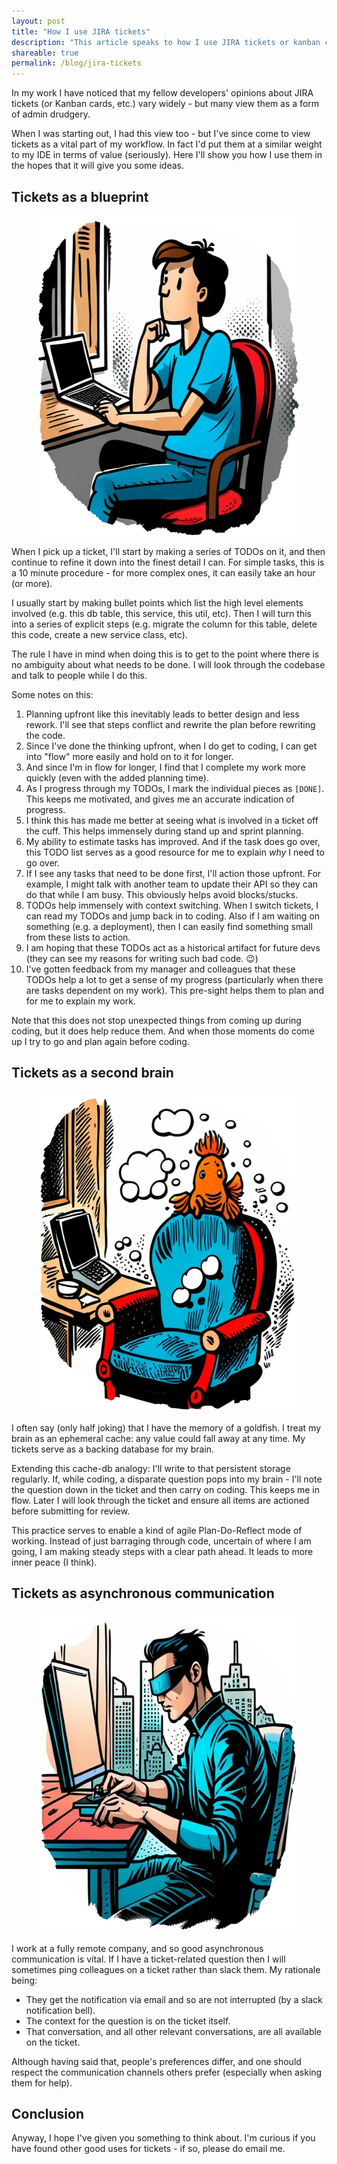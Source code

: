 ```yaml
---
layout: post
title: "How I use JIRA tickets"
description: "This article speaks to how I use JIRA tickets or kanban cards: as a blueprint, as a second brain, and as a form of asynchronous communication."
shareable: true
permalink: /blog/jira-tickets
---
```

<section>
    <p>In my work I have noticed that my fellow developers' opinions about JIRA tickets (or Kanban cards, etc.) vary widely - but many view them as a form of admin drudgery.</p>
    <p>When I was starting out, I had this view too - but I've since come to view tickets as a vital part of my workflow. In fact I'd put them at a similar weight to my IDE in terms of value (seriously). Here I'll show you how I use them in the hopes that it will give you some ideas.</p>
</section>

<section>
    <h2>Tickets as a blueprint</h2>
    <aside>
        <figure>
            <img src="/images/thinking-dev.webp" height="512" width="512" alt="A software developer leaning back in his chair thinking hard about his work. Thought bubbles, casual clothing, brown hair.">
        </figure>
    </aside>
    <p>When I pick up a ticket, I'll start by making a series of TODOs on it, and then continue to refine it down into the finest detail I can. For simple tasks, this is a 10 minute procedure - for more complex ones, it can easily take an hour (or more).</p>
    <p>I usually start by making bullet points which list the high level elements involved (e.g. this db table, this service, this util, etc). Then I will turn this into a series of explicit steps (e.g. migrate the column for this table, delete this code, create a new service class, etc).</p>
    <p>The rule I have in mind when doing this is to get to the point where there is no ambiguity about what needs to be done. I will look through the codebase and talk to people while I do this.</p>
    <p>Some notes on this:</p>
    <ol>
        <li>Planning upfront like this inevitably leads to better design and less rework. I'll see that steps conflict and rewrite the plan before rewriting the code.</li>
        <li>Since I've done the thinking upfront, when I do get to coding, I can get into "flow" more easily and hold on to it for longer.</li>
        <li>And since I'm in flow for longer, I find that I complete my work more quickly (even with the added planning time).</li>
        <li>As I progress through my TODOs, I mark the individual pieces as <code>[DONE]</code>. This keeps me motivated, and gives me an accurate indication of progress.</li>
        <li>I think this has made me better at seeing what is involved in a ticket off the cuff. This helps immensely during stand up and sprint planning.</li>
        <li>My ability to estimate tasks has improved. And if the task does go over, this TODO list serves as a good resource for me to explain <i>why</i> I need to go over.</li>
        <li>If I see any tasks that need to be done first, I'll action those upfront. For example, I might talk with another team to update their API so they can do that while I am busy. This obviously helps avoid blocks/stucks.</li>
        <li>TODOs help immensely with context switching. When I switch tickets, I can read my TODOs and jump back in to coding. Also if I am waiting on something (e.g. a deployment), then I can easily find something small from these lists to action.</li>
        <li>I am hoping that these TODOs act as a historical artifact for future devs (they can see my reasons for writing such bad code. 😉) </li>
        <li>I've gotten feedback from my manager and colleagues that these TODOs help a lot to get a sense of my progress (particularly when there are tasks dependent on my work). This pre-sight helps them to plan and for me to explain my work.</li>
    </ol>
    <p>Note that this does not stop unexpected things from coming up during coding, but it does help reduce them. And when those moments do come up I try to go and plan again before coding.</p>
</section>

<section>
    <h2>Tickets as a second brain</h2>
    <aside>
        <figure>
            <img src="/images/thinking-goldfish.webp" height="512" width="512" alt="A goldfish leaning back in his chair thinking hard about his work. Thought bubbles.">
        </figure>
    </aside>
    <p>I often say (only half joking) that I have the memory of a goldfish. I treat my brain as an ephemeral cache: any value could fall away at any time. My tickets serve as a backing database for my brain.</p>
    <p>Extending this cache-db analogy: I'll write to that persistent storage regularly. If, while coding, a disparate question pops into my brain - I'll note the question down in the ticket and then carry on coding. This keeps me in flow. Later I will look through the ticket and ensure all items are actioned before submitting for review.</p>
    <p>This practice serves to enable a kind of agile Plan-Do-Reflect mode of working. Instead of just barraging through code, uncertain of where I am going, I am making steady steps with a clear path ahead. It leads to more inner peace (I think).</p>
</section>

<section>
    <h2>Tickets as asynchronous communication</h2>
        <aside>
        <figure>
            <img src="/images/thinking-cyberpunk.webp" height="512" width="512" alt="A man sitting in his chair hacking into the matrix.">
        </figure>
    </aside>
    <p>I work at a fully remote company, and so good asynchronous communication is vital. If I have a ticket-related question then I will sometimes ping colleagues on a ticket rather than slack them. My rationale being:</p>
    <ul>
        <li>They get the notification via email and so are not interrupted (by a slack notification bell).</li>
        <li>The context for the question is on the ticket itself.</li>
        <li>That conversation, and all other relevant conversations, are all available on the ticket.</li>
    </ul>
    <p>Although having said that, people's preferences differ, and one should respect the communication channels others prefer (especially when asking them for help).</p>
</section>

<section>
    <h2>Conclusion</h2>
    <p>Anyway, I hope I've given you something to think about. I'm curious if you have found other good uses for tickets - if so, please do email me.</p>
</section>